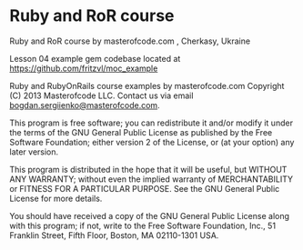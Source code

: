 Ruby and RoR course
===================

Ruby and RoR course by masterofcode.com , Cherkasy, Ukraine


Lesson 04 example gem codebase located at https://github.com/fritzvl/moc_example


Ruby and RubyOnRails course examples by masterofcode.com
Copyright (C) 2013  Masterofcode LLC.
Contact us via email bogdan.sergiienko@masterofcode.com.


This program is free software; you can redistribute it and/or modify
it under the terms of the GNU General Public License as published by
the Free Software Foundation; either version 2 of the License, or
(at your option) any later version.

This program is distributed in the hope that it will be useful,
but WITHOUT ANY WARRANTY; without even the implied warranty of
MERCHANTABILITY or FITNESS FOR A PARTICULAR PURPOSE.  See the
GNU General Public License for more details.

You should have received a copy of the GNU General Public License along
with this program; if not, write to the Free Software Foundation, Inc.,
51 Franklin Street, Fifth Floor, Boston, MA 02110-1301 USA.


